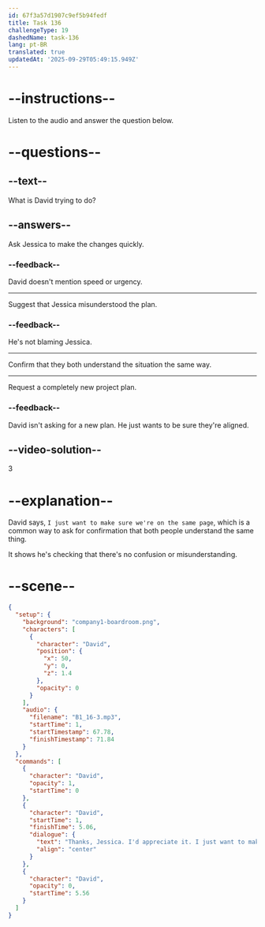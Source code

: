 ```yaml
---
id: 67f3a57d1907c9ef5b94fedf
title: Task 136
challengeType: 19
dashedName: task-136
lang: pt-BR
translated: true
updatedAt: '2025-09-29T05:49:15.949Z'
---
```


<!-- (Audio) David: Thanks, Jessica. I'd appreciate it. I just want to make sure we're on the same page. -->

# --instructions--

Listen to the audio and answer the question below.

# --questions--

## --text--

What is David trying to do?

## --answers--

Ask Jessica to make the changes quickly.

### --feedback--

David doesn't mention speed or urgency.

---

Suggest that Jessica misunderstood the plan.

### --feedback--

He's not blaming Jessica.

---

Confirm that they both understand the situation the same way.

---

Request a completely new project plan.

### --feedback--

David isn't asking for a new plan. He just wants to be sure they're aligned.

## --video-solution--

3

# --explanation--

David says, `I just want to make sure we're on the same page`, which is a common way to ask for confirmation that both people understand the same thing.

It shows he's checking that there's no confusion or misunderstanding.

# --scene--

```json
{
  "setup": {
    "background": "company1-boardroom.png",
    "characters": [
      {
        "character": "David",
        "position": {
          "x": 50,
          "y": 0,
          "z": 1.4
        },
        "opacity": 0
      }
    ],
    "audio": {
      "filename": "B1_16-3.mp3",
      "startTime": 1,
      "startTimestamp": 67.78,
      "finishTimestamp": 71.84
    }
  },
  "commands": [
    {
      "character": "David",
      "opacity": 1,
      "startTime": 0
    },
    {
      "character": "David",
      "startTime": 1,
      "finishTime": 5.06,
      "dialogue": {
        "text": "Thanks, Jessica. I'd appreciate it. I just want to make sure we're on the same page.",
        "align": "center"
      }
    },
    {
      "character": "David",
      "opacity": 0,
      "startTime": 5.56
    }
  ]
}
```
